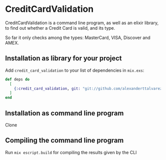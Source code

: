 # CreditCardValidation

CreditCardValidation is a command line program, as well as an elixir library, to find out whether a Credit Card is valid, and its type.

So far it only checks among the types: MasterCard, VISA, Discover and AMEX.

## Installation as library for your project

Add `credit_card_validation` to your list of dependencies in `mix.exs`:

```elixir
def deps do
  [
    {:credit_card_validation, git: "git://github.com/alexanderttalvarez/credit_vard_validation.git", tag: "v0.1.0"}}
  ]
end
```

## Installation as command line program

Clone

## Compiling the command line program

Run `mix escript.build` for compiling the results given by the CLI
